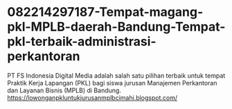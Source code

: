 # 082214297187-Tempat-magang-pkl-MPLB-daerah-Bandung-Tempat-pkl-terbaik-administrasi-perkantoran
PT FS Indonesia Digital Media adalah salah satu pilihan terbaik untuk tempat Praktik Kerja Lapangan (PKL) bagi siswa jurusan Manajemen Perkantoran dan Layanan Bisnis (MPLB) di Bandung. https://lowonganpkluntukjurusanmplbcimahi.blogspot.com/
